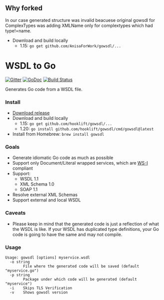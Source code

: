 ## Why forked
In our case generated structure was invalid beacuese original gowsdl for ComplexTypes was adding XMLName only for complextypes which had type!=name.
* Download and build locally
    * 1.15: `go get github.com/AnisaForWork/gowsdl/...`

# WSDL to Go

[![Gitter](https://badges.gitter.im/Join%20Chat.svg)](https://gitter.im/hooklift/gowsdl?utm_source=badge&utm_medium=badge&utm_campaign=pr-badge&utm_content=badge)
[![GoDoc](https://godoc.org/github.com/hooklift/gowsdl?status.svg)](https://godoc.org/github.com/hooklift/gowsdl)
[![Build Status](https://travis-ci.org/hooklift/gowsdl.svg?branch=master)](https://travis-ci.org/hooklift/gowsdl)

Generates Go code from a WSDL file.

### Install

* [Download release](https://github.com/hooklift/gowsdl/releases)
* Download and build locally
    * 1.15: `go get github.com/hooklift/gowsdl/...`
    * 1.20: `go install github.com/hooklift/gowsdl/cmd/gowsdl@latest`
* Install from Homebrew: `brew install gowsdl`

### Goals
* Generate idiomatic Go code as much as possible
* Support only Document/Literal wrapped services, which are [WS-I](http://ws-i.org/) compliant
* Support:
	* WSDL 1.1
	* XML Schema 1.0
	* SOAP 1.1
* Resolve external XML Schemas
* Support external and local WSDL

### Caveats
* Please keep in mind that the generated code is just a reflection of what the WSDL is like. If your WSDL has duplicated type definitions, your Go code is going to have the same and may not compile.

### Usage
```
Usage: gowsdl [options] myservice.wsdl
  -o string
        File where the generated code will be saved (default "myservice.go")
  -p string 
        Package under which code will be generated (default "myservice")
  -i    Skips TLS Verification
  -v    Shows gowsdl version
```
